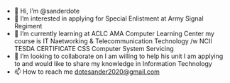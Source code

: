 - 👋 Hi, I’m @sanderdote
- 👀 I’m interested in applying for Special Enlistment at Army Signal Regiment 
- 🌱 I’m currently learning at ACLC AMA Computer Learning Center my course is IT Naetworking & Telecommunication Technology /w NCII TESDA CERTIFICATE CSS Computer System Servicing 
- 💞️ I’m looking to collaborate on I am willing to help his unit I am applying to and would like to share my knowledge in Information Technology 
- 📫 How to reach me dotesander2020@gmail.com

<!---
sanderdote/sanderdote is a ✨ special ✨ repository because its `README.md` (this file) appears on your GitHub profile.
You can click the Preview link to take a look at your changes.
--->
